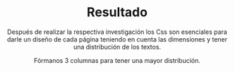 <!DOCTYPE html>
<html>

<head>
    <meta charset="utf-8" />
    <title>Resultado</title>
    <header>
        <h1>Resultado</h1>
   
</head>
<article>
   
<p>Después de realizar la respectiva investigación los Css son esenciales para darle un diseño de cada página teniendo en cuenta las dimensiones y tener una distribución de los textos.</p>
<p>Fórmanos 3 columnas para tener una mayor distribución.</p>
    </article
   

</html>
